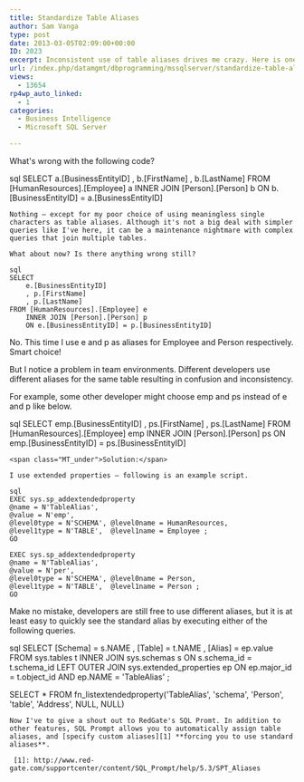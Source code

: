 ```yaml
---
title: Standardize Table Aliases
author: Sam Vanga
type: post
date: 2013-03-05T02:09:00+00:00
ID: 2023
excerpt: Inconsistent use of table aliases drives me crazy. Here is one way to standardize table aliases.
url: /index.php/datamgmt/dbprogramming/mssqlserver/standardize-table-aliases/
views:
  - 13654
rp4wp_auto_linked:
  - 1
categories:
  - Business Intelligence
  - Microsoft SQL Server

---
```

What's wrong with the following code?

sql
SELECT 
    a.[BusinessEntityID]
    , b.[FirstName]
    , b.[LastName] 
FROM [HumanResources].[Employee] a
	INNER JOIN [Person].[Person] b
	ON b.[BusinessEntityID] = a.[BusinessEntityID]

```
Nothing – except for my poor choice of using meaningless single characters as table aliases. Although it's not a big deal with simpler queries like I've here, it can be a maintenance nightmare with complex queries that join multiple tables.

What about now? Is there anything wrong still?

sql
SELECT 
    e.[BusinessEntityID]
    , p.[FirstName]
    , p.[LastName] 
FROM [HumanResources].[Employee] e
	INNER JOIN [Person].[Person] p
	ON e.[BusinessEntityID] = p.[BusinessEntityID]
```
No. This time I use e and p as aliases for Employee and Person respectively. Smart choice!

But I notice a problem in team environments. Different developers use different aliases for the same table resulting in confusion and inconsistency.

For example, some other developer might choose emp and ps instead of e and p like below.

sql
SELECT 
    emp.[BusinessEntityID]
    , ps.[FirstName]
    , ps.[LastName] 
FROM [HumanResources].[Employee] emp
	INNER JOIN [Person].[Person] ps
	ON emp.[BusinessEntityID] = ps.[BusinessEntityID]

```
<span class="MT_under">Solution:</span>

I use extended properties – following is an example script.

sql
EXEC sys.sp_addextendedproperty
@name = N'TableAlias', 
@value = N'emp', 
@level0type = N'SCHEMA', @level0name = HumanResources, 
@level1type = N'TABLE',  @level1name = Employee ;
GO

EXEC sys.sp_addextendedproperty 
@name = N'TableAlias', 
@value = N'per', 
@level0type = N'SCHEMA', @level0name = Person, 
@level1type = N'TABLE',  @level1name = Person ;
GO
```
Make no mistake, developers are still free to use different aliases, but it is at least easy to quickly see the standard alias by executing either of the following queries.

sql
SELECT [Schema] = s.NAME
	, [Table] = t.NAME
	, [Alias] = ep.value
FROM sys.tables t
INNER JOIN sys.schemas s ON s.schema_id = t.schema_id
LEFT OUTER JOIN sys.extended_properties ep ON ep.major_id = t.object_id
	AND ep.NAME = 'TableAlias' ;

SELECT *
FROM fn_listextendedproperty('TableAlias', 'schema', 'Person', 'table', 'Address', NULL, NULL)
```
Now I've to give a shout out to RedGate's SQL Promt. In addition to other features, SQL Prompt allows you to automatically assign table aliases, and [specify custom aliases][1] **forcing you to use standard aliases**.

 [1]: http://www.red-gate.com/supportcenter/content/SQL_Prompt/help/5.3/SPT_Aliases